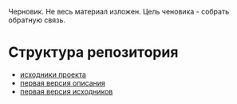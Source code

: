 Черновик. Не весь материал изложен. Цель ченовика - собрать обратную связь.


# Структура репозитория

+ [исходники проекта](https://github.com/darkleaf/building-application/tree/publicator-2)
+ [первая версия описания](https://github.com/darkleaf/building-application/tree/text-1)
+ [первая версия исходников](https://github.com/darkleaf/building-application/tree/publicator-1)
